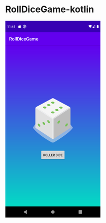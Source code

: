 # RollDiceGame-kotlin



<img src="https://github.com/sjitprogrammer/RollDiceGame-kotlin/blob/master/app/src/main/res/drawable/Screenshot_1593794492.png" width="300">
